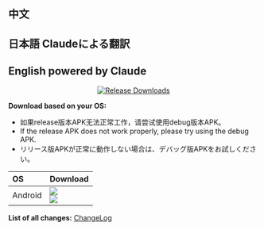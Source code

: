 ## 中文


## 日本語 Claudeによる翻訳


## English powered by Claude


<div align=center>

[![Release Downloads](https://img.shields.io/github/downloads/ChocoLZS/linkura-localify/VERSION/total?style=flat-square&logo=github)](https://img.shields.io/github/downloads/ChocoLZS/linkura-localify/VERSION/)

</div>

**Download based on your OS:**
<ul>
    <li>如果release版本APK无法正常工作，请尝试使用debug版本APK。</li>
    <li>If the release APK does not work properly, please try using the debug APK.</li>
    <li>リリース版APKが正常に動作しない場合は、デバッグ版APKをお試しください。</li>
</ul>

<div align=left>
<table>
    <thead align=left>
        <tr>
            <th>OS</th>
            <th>Download</th>
        </tr>
    </thead>
    <tbody align=left>
        <tr>
        <td>Android</td>
            <td>
                <a href="https://github.com/ChocoLZS/linkura-localify/releases/download/VERSION/linkura-localify-VERSION-release-arm64-v8a.apk"><img src="https://img.shields.io/badge/APK-ARMv8-168039.svg?logo=android"></a><br>
                <a href="https://github.com/ChocoLZS/linkura-localify/releases/download/VERSION/linkura-localify-VERSION-debug-arm64-v8a.apk"><img src="https://img.shields.io/badge/APK%20Debug-ARMv8-FF6B35.svg?logo=android"></a><br>
            </td>
        </tr>
    </tbody>
</table>


</div>

<div dir="ltr">

**List of all changes:** [ChangeLog](https://github.com/ChocoLZS/linkura-localify/blob/main/CHANGELOG.md)

</div>